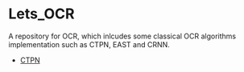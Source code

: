 # Lets_OCR

A repository for OCR, which inlcudes some classical OCR algorithms implementation such as CTPN, EAST and CRNN. 

- [CTPN](https://github.com/AstarLight/Lets_OCR/tree/master/detector/ctpn)
